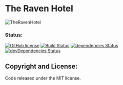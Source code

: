 # The Raven Hotel

![TheRavenHotel](https://user-images.githubusercontent.com/33911508/78405556-58ae1700-75c6-11ea-81e4-0ad72b04be00.png)


### Status:

[![GitHub license](https://img.shields.io/badge/license-MIT-blue.svg)](https://raw.githubusercontent.com/BlackrockDigital/startbootstrap-creative/master/LICENSE)
[![Build Status](https://travis-ci.org/BlackrockDigital/startbootstrap-creative.svg?branch=master)](https://travis-ci.org/BlackrockDigital/startbootstrap-creative)
[![dependencies Status](https://david-dm.org/BlackrockDigital/startbootstrap-creative/status.svg)](https://david-dm.org/BlackrockDigital/startbootstrap-creative)
[![devDependencies Status](https://david-dm.org/BlackrockDigital/startbootstrap-creative/dev-status.svg)](https://david-dm.org/BlackrockDigital/startbootstrap-creative?type=dev)


## Copyright and License:

Code released under the MIT license.

